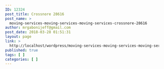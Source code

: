 ```yaml
---
ID: 12324
post_title: Crossnore 28616
post_name: >
  moving-services-moving-services-moving-services-crossnore-28616
author: mrgabonijeff@gmail.com
post_date: 2018-03-28 01:51:31
layout: page
link: >
  http://localhost/wordpress/moving-services-moving-services-moving-services-crossnore-28616/
published: true
tags: [ ]
categories: [ ]
---
```

